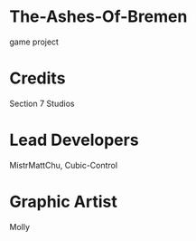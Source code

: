 # The-Ashes-Of-Bremen
game project

# Credits
Section 7 Studios

# Lead Developers
MistrMattChu,
Cubic-Control

# Graphic Artist
Molly
